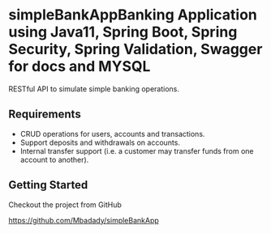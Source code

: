 # simpleBankAppBanking Application using Java11, Spring Boot, Spring Security, Spring Validation, Swagger for docs and MYSQL

RESTful API to simulate simple banking operations.

## Requirements
* CRUD operations for users, accounts and transactions.
* Support deposits and withdrawals on accounts.
* Internal transfer support (i.e. a customer may transfer funds from one account to another).

## Getting Started

Checkout the project from GitHub

<https://github.com/Mbadady/simpleBankApp>

